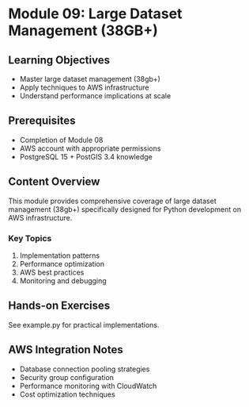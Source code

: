 # Module 09: Large Dataset Management (38GB+)

## Learning Objectives
- Master large dataset management (38gb+)
- Apply techniques to AWS infrastructure
- Understand performance implications at scale

## Prerequisites
- Completion of Module 08
- AWS account with appropriate permissions
- PostgreSQL 15 + PostGIS 3.4 knowledge

## Content Overview
This module provides comprehensive coverage of large dataset management (38gb+) specifically designed for Python development on AWS infrastructure.

### Key Topics
1. Implementation patterns
2. Performance optimization
3. AWS best practices
4. Monitoring and debugging

## Hands-on Exercises
See example.py for practical implementations.

## AWS Integration Notes
- Database connection pooling strategies
- Security group configuration
- Performance monitoring with CloudWatch
- Cost optimization techniques

